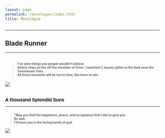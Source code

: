 ```yaml
---
layout: page
permalink: /monologue/index.html
title: Monologue
---
```


---


## Blade Runner
---
> <font size="1"> I've seen things you people wouldn't believe. <br>
Attack ships on fire off the shoulder of Orion. I watched C-beams glitter in the dark near the Tannhäuser Gate.<br>
 All those moments will be lost in time, like tears in rain.
> ---
<div>
<img src="https://Forbear-Xia.github.io/images/3.jpg">
</div>
<br>


## A thousand Splendid Suns
---
> <font size="1"> "May you find the happiness, peace, and acceptance that I did no give you.<br>
Be well.<br>
I'll leave you in the loving hands of god.<br>
> ---
<div>
<img src="https://Forbear-Xia.github.io/images/4.jpg">
</div>
<br>

